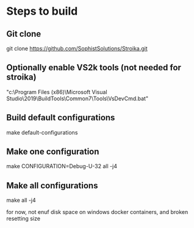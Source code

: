﻿# Steps to build

## Git clone

git clone https://github.com/SophistSolutions/Stroika.git

## Optionally enable VS2k tools (not needed for stroika)

"c:\Program Files (x86)\Microsoft Visual Studio\2019\BuildTools\Common7\Tools\VsDevCmd.bat"

## Build default configurations

make default-configurations

## Make one configuration

make CONFIGURATION=Debug-U-32 all -j4

## Make all configurations

make all -j4

for now, not enuf disk space on windows docker containers, and broken resetting size
